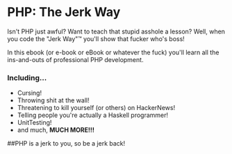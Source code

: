 # PHP: The Jerk Way
Isn't PHP just awful? Want to teach that stupid asshole a lesson?  Well, when you code the "Jerk Way"&trade; you'll show that fucker who's boss!  

In this ebook (or e-book or eBook or whatever the fuck) you'll learn all the ins-and-outs of professional PHP development. 

### Including...
* Cursing!
* Throwing shit at the wall!
* Threatening to kill yourself (or others) on HackerNews!
* Telling people you're actually a Haskell programmer!
* UnitTesting!
* and much, **MUCH MORE!!!**


##PHP is a jerk to you, so be a jerk back!

